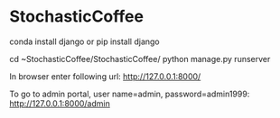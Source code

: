 # StochasticCoffee

conda install django
or
pip install django

cd ~StochasticCoffee/StochasticCoffee/
python manage.py runserver

In browser enter following url:
http://127.0.0.1:8000/

To go to admin portal, user name=admin, password=admin1999:
http://127.0.0.1:8000/admin